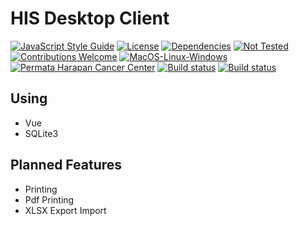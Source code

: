 # HIS Desktop Client

[![JavaScript Style Guide](https://img.shields.io/badge/code_style-standard-brightgreen.svg?style=flat-square)](https://standardjs.com)
[![License](https://img.shields.io/badge/license-MIT-green.svg?style=flat-square)](https://github.com/idnesdotlink/his-client/blob/master/LICENSE)
[![Dependencies](https://img.shields.io/david/idnesdotlink/his-client.svg?style=flat-square)](https://github.com/idnesdotlink/his-client)
[![Not Tested](https://img.shields.io/badge/tests-not%20tested-red.svg?style=flat-square)](https://github.com/idnesdotlink/his-client)
[![Contributions Welcome](https://img.shields.io/badge/contributions-welcome-green.svg?style=flat-square)](https://github.com/idnesdotlink/his-client)
[![MacOS-Linux-Windows](https://img.shields.io/badge/platform-MacOS%20%7C%20Windows%20%7C%20Linux-orange.svg?style=flat-square)](https://github.com/idnesdotlink/his-client)
[![Permata Harapan Cancer Center](https://img.shields.io/badge/sponsor-phcc.co.id-eb6fa5.svg?style=flat-square)](https://phcc.co.id)
[![Build status](https://img.shields.io/appveyor/ci/idnesdotlink/his-client/master.svg?logo=appveyor&style=flat-square)](https://ci.appveyor.com/project/idnesdotlink/his-client)
[![Build status](https://img.shields.io/travis/idnesdotlink/his-client/master.svg?logo=travis&style=flat-square)](https://travis-ci.org/idnesdotlink/his-client)

## Using

* Vue
* SQLite3

## Planned Features

* Printing
* Pdf Printing
* XLSX Export Import

